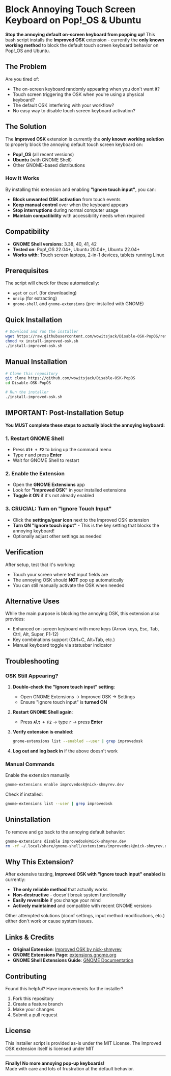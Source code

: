 # Block Annoying Touch Screen Keyboard on Pop!_OS & Ubuntu

**Stop the annoying default on-screen keyboard from popping up!** This bash script installs the **Improved OSK** extension - currently the **only known working method** to block the default touch screen keyboard behavior on Pop!_OS and Ubuntu.

## The Problem

Are you tired of:
- The on-screen keyboard randomly appearing when you don't want it?
- Touch screen triggering the OSK when you're using a physical keyboard?
- The default OSK interfering with your workflow?
- No easy way to disable touch screen keyboard activation?

## The Solution

The **Improved OSK** extension is currently the **only known working solution** to properly block the annoying default touch screen keyboard on:
- **Pop!_OS** (all recent versions)
- **Ubuntu** (with GNOME Shell)
- Other GNOME-based distributions

### How It Works
By installing this extension and enabling **"Ignore touch input"**, you can:
- **Block unwanted OSK activation** from touch events
- **Keep manual control** over when the keyboard appears
- **Stop interruptions** during normal computer usage
- **Maintain compatibility** with accessibility needs when required

## Compatibility

- **GNOME Shell versions**: 3.38, 40, 41, 42
- **Tested on**: Pop!_OS 22.04+, Ubuntu 20.04+, Ubuntu 22.04+
- **Works with**: Touch screen laptops, 2-in-1 devices, tablets running Linux

## Prerequisites

The script will check for these automatically:

- `wget` or `curl` (for downloading)
- `unzip` (for extracting)
- `gnome-shell` and `gnome-extensions` (pre-installed with GNOME)

## Quick Installation

```bash
# Download and run the installer
wget https://raw.githubusercontent.com/wowitsjack/Disable-OSK-PopOS/refs/heads/main/osk-disable.sh
chmod +x install-improved-osk.sh
./install-improved-osk.sh
```

## Manual Installation

```bash
# Clone this repository
git clone https://github.com/wowitsjack/Disable-OSK-PopOS
cd Disable-OSK-PopOS

# Run the installer
./install-improved-osk.sh
```

## IMPORTANT: Post-Installation Setup

**You MUST complete these steps to actually block the annoying keyboard:**

### 1. Restart GNOME Shell
- Press **`Alt + F2`** to bring up the command menu
- Type **`r`** and press **Enter**
- Wait for GNOME Shell to restart

### 2. Enable the Extension
- Open the **GNOME Extensions** app
- Look for **"Improved OSK"** in your installed extensions
- **Toggle it ON** if it's not already enabled

### 3. **CRUCIAL**: Turn on "Ignore Touch Input"
- Click the **settings/gear icon** next to the Improved OSK extension
- **Turn ON "Ignore touch input"** - This is the key setting that blocks the annoying keyboard!
- Optionally adjust other settings as needed

## Verification

After setup, test that it's working:
- Touch your screen where text input fields are
- The annoying OSK should **NOT** pop up automatically
- You can still manually activate the OSK when needed

## Alternative Uses

While the main purpose is blocking the annoying OSK, this extension also provides:
- Enhanced on-screen keyboard with more keys (Arrow keys, Esc, Tab, Ctrl, Alt, Super, F1-12)
- Key combinations support (Ctrl+C, Alt+Tab, etc.)
- Manual keyboard toggle via statusbar indicator

## Troubleshooting

### OSK Still Appearing?

1. **Double-check the "Ignore touch input" setting**:
   - Open GNOME Extensions → Improved OSK → Settings
   - Ensure "Ignore touch input" is **turned ON**

2. **Restart GNOME Shell again**:
   - Press **`Alt + F2`** → type **`r`** → press **Enter**

3. **Verify extension is enabled**:
   ```bash
   gnome-extensions list --enabled --user | grep improvedosk
   ```

4. **Log out and log back in** if the above doesn't work

### Manual Commands

Enable the extension manually:
```bash
gnome-extensions enable improvedosk@nick-shmyrev.dev
```

Check if installed:
```bash
gnome-extensions list --user | grep improvedosk
```

## Uninstallation

To remove and go back to the annoying default behavior:

```bash
gnome-extensions disable improvedosk@nick-shmyrev.dev
rm -rf ~/.local/share/gnome-shell/extensions/improvedosk@nick-shmyrev.dev
```

## Why This Extension?

After extensive testing, **Improved OSK with "Ignore touch input" enabled** is currently:
- **The only reliable method** that actually works
- **Non-destructive** - doesn't break system functionality
- **Easily reversible** if you change your mind
- **Actively maintained** and compatible with recent GNOME versions

Other attempted solutions (dconf settings, input method modifications, etc.) either don't work or cause system issues.

## Links & Credits

- **Original Extension**: [Improved OSK by nick-shmyrev](https://github.com/nick-shmyrev/improved-osk-gnome-ext)
- **GNOME Extensions Page**: [extensions.gnome.org](https://extensions.gnome.org/extension/1508/improved-osk/)
- **GNOME Shell Extensions Guide**: [GNOME Documentation](https://wiki.gnome.org/Projects/GnomeShell/Extensions)

## Contributing

Found this helpful? Have improvements for the installer? 

1. Fork this repository
2. Create a feature branch  
3. Make your changes
4. Submit a pull request

## License

This installer script is provided as-is under the MIT License. The Improved OSK extension itself is licensed under MIT 

---

**Finally! No more annoying pop-up keyboards!**  
Made with care and lots of frustration at the default behavior. 
